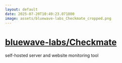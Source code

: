 ```yaml
---
layout: default
date: 2025-07-20T10:49:23.071800
image: assets/bluewave-labs_Checkmate_cropped.png
---
```


# [bluewave-labs/Checkmate](https://github.com/bluewave-labs/Checkmate)

self-hosted server and website monitoring tool
